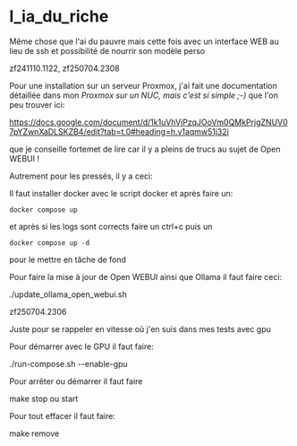 # l_ia_du_riche
Même chose que l'ai du pauvre mais cette fois avec un interface WEB au lieu de ssh et possibilité de nourrir son modèle perso

zf241110.1122, zf250704.2308

Pour une installation sur un serveur Proxmox, j'ai fait une documentation détaillée dans mon *Proxmox sur un NUC, mais c'est si simple ;-)* que l'on peu trouver ici:

https://docs.google.com/document/d/1k1uVhVjPzqJOoVm0QMkPrjgZNUV07pYZwnXaDLSKZB4/edit?tab=t.0#heading=h.v1aqmw51j32i

que je conseille fortemet de lire car il y a pleins de trucs au sujet de Open WEBUI !


Autrement pour les pressés, il y a ceci:

Il faut installer docker avec le script docker et après faire un:

```
docker compose up
```

et après si les logs sont corrects faire un ctrl+c puis un

```
docker compose up -d
```

pour le mettre en tâche de fond


Pour faire la mise à jour de Open WEBUI ainsi que Ollama il faut faire ceci:

./update_ollama_open_webui.sh




zf250704.2306

Juste pour se rappeler en vitesse où j'en suis dans mes tests avec gpu

Pour démarrer avec le GPU il faut faire:

./run-compose.sh --enable-gpu

Pour arrêter ou démarrer il faut faire

make stop ou start

Pour tout effacer il faut faire:

make remove

